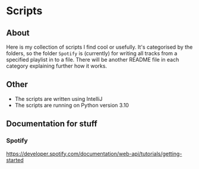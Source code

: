 # Scripts

## About

Here is my collection of scripts I find cool or usefully.
It's categorised by the folders, so the folder `Spotify` is (currently) for writing all tracks from a specified playlist
in to a file. There will be another README file in each category explaining further how it works.

## Other

* The scripts are written using IntelliJ
* The scripts are running on Python version 3.10

## Documentation for stuff

### Spotify

https://developer.spotify.com/documentation/web-api/tutorials/getting-started